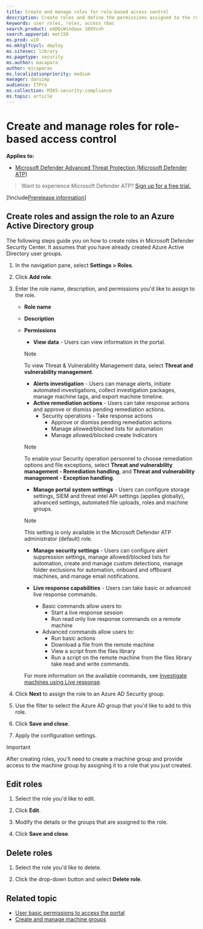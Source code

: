 ```yaml
---
title: Create and manage roles for role-based access control
description: Create roles and define the permissions assigned to the role as part of the role-based access control implementation 
keywords: user roles, roles, access rbac
search.product: eADQiWindows 10XVcnh
search.appverid: met150
ms.prod: w10
ms.mktglfcycl: deploy
ms.sitesec: library
ms.pagetype: security
ms.author: macapara
author: mjcaparas
ms.localizationpriority: medium
manager: dansimp
audience: ITPro
ms.collection: M365-security-compliance 
ms.topic: article
---
```


# Create and manage roles for role-based access control
**Applies to:**
- [Microsoft Defender Advanced Threat Protection (Microsoft Defender ATP)](https://go.microsoft.com/fwlink/p/?linkid=2069559)

>Want to experience Microsoft Defender ATP? [Sign up for a free trial.](https://www.microsoft.com/microsoft-365/windows/microsoft-defender-atp?ocid=docs-wdatp-roles-abovefoldlink)

[!include[Prerelease information](../../includes/prerelease.md)]

## Create roles and assign the role to an Azure Active Directory group
The following steps guide you on how to create roles in Microsoft Defender Security Center. It assumes that you have already created Azure Active Directory user groups.

1. In the navigation pane, select **Settings > Roles**.

2. Click **Add role**. 

3. Enter the role name, description, and permissions you'd like to assign to the role.

    - **Role name**
    - **Description**
    - **Permissions**
        - **View data** - Users can view information in the portal.
         >[!NOTE]
         >To view Threat & Vulnerability Management data, select **Threat and vulnerability management**.
      
        - **Alerts investigation** - Users can manage alerts, initiate automated investigations, collect investigation packages, manage machine tags, and export machine timeline.
         - **Active remediation actions** - Users can take response actions and approve or dismiss pending remediation actions.
            - Security operations - Take response actions
              - Approve or dismiss pending remediation actions
              - Manage allowed/blocked lists for automation
              - Manage allowed/blocked create Indicators

         >[!NOTE]
         >To enable your Security operation personnel to choose remediation options and file exceptions, select **Threat and vulnerability management - Remediation handling**, and **Threat and vulnerability management - Exception handling**.
        
        - **Manage portal system settings** - Users can configure storage settings, SIEM and threat intel API settings (applies globally), advanced settings, automated file uploads, roles and machine groups.

        > [!NOTE]
        > This setting is only available in the Microsoft Defender ATP administrator (default) role.

        - **Manage security settings** - Users can configure alert suppression settings, manage allowed/blocked lists for automation, create and manage custom detections, manage folder exclusions for automation, onboard and offboard machines, and manage email notifications.

        - **Live response capabilities** - Users can take basic or advanced live response commands.
            - Basic commands allow users to:
                - Start a live response session
                - Run read only live response commands on a remote machine 
             - Advanced commands allow users to:
                - Run basic actions
                - Download a file from the remote machine
                - View a script from the files library
                - Run a script on the remote machine from the files library take read and write commands. 

        For more information on the available commands, see [Investigate machines using Live response](live-response.md).
  
4. Click **Next** to assign the role to an Azure AD Security group.

5. Use the filter to select the Azure AD group that you'd like to add to this role.

6. Click **Save and close**.

7. Apply the configuration settings.


> [!IMPORTANT]
> After creating roles, you'll need to create a machine group and provide access to the machine group by assigning it to a role that you just created. 


## Edit roles

1. Select the role you'd like to edit.

2. Click **Edit**.

3. Modify the details or the groups that are assigned to the role. 

4. Click **Save and close**.

## Delete roles

1. Select the role you'd like to delete.

2. Click the drop-down button and select **Delete role**.


## Related topic
- [User basic permissions to access the portal](basic-permissions.md)
- [Create and manage machine groups](machine-groups.md)
